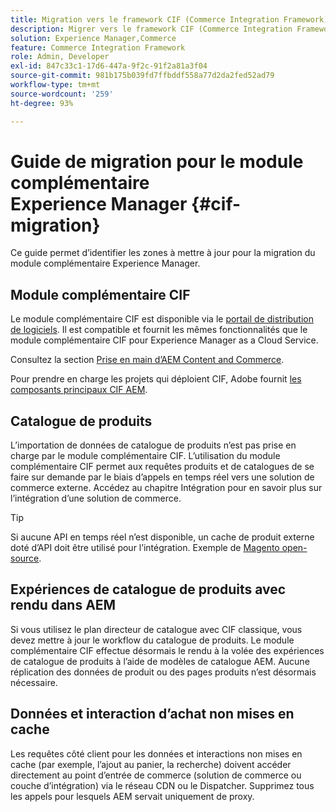 ```yaml
---
title: Migration vers le framework CIF (Commerce Integration Framework) AEM
description: Migrer vers le framework CIF (Commerce Integration Framework) d’AEM à partir d’une ancienne version.
solution: Experience Manager,Commerce
feature: Commerce Integration Framework
role: Admin, Developer
exl-id: 847c33c1-17d6-447a-9f2c-91f2a81a3f04
source-git-commit: 981b175b039fd7ffbddf558a77d2da2fed52ad79
workflow-type: tm+mt
source-wordcount: '259'
ht-degree: 93%

---
```


# Guide de migration pour le module complémentaire Experience Manager {#cif-migration}

Ce guide permet d’identifier les zones à mettre à jour pour la migration du module complémentaire Experience Manager.

## Module complémentaire CIF

Le module complémentaire CIF est disponible via le [portail de distribution de logiciels](https://experience.adobe.com/#/downloads/content/software-distribution/fr/aem.html?fulltext=commerce*&2_group.propertyvalues.property=.%2Fjcr%3Acontent%2Fmetadata%2Fdc%3Aversion&2_group.propertyvalues.operation=equals&2_group.propertyvalues.0_values=target-version%3Aaem%2F6-5-lts&orderby=%40jcr%3Acontent%2Fjcr%3AlastModified&orderby.sort=desc&layout=list&p.offset=0&p.limit=16). Il est compatible et fournit les mêmes fonctionnalités que le module complémentaire CIF pour Experience Manager as a Cloud Service.

Consultez la section [Prise en main d’AEM Content and Commerce](getting-started.md).

Pour prendre en charge les projets qui déploient CIF, Adobe fournit [les composants principaux CIF AEM](https://github.com/adobe/aem-core-cif-components).

## Catalogue de produits

L’importation de données de catalogue de produits n’est pas prise en charge par le module complémentaire CIF. L’utilisation du module complémentaire CIF permet aux requêtes produits et de catalogues de se faire sur demande par le biais d’appels en temps réel vers une solution de commerce externe. Accédez au chapitre Intégration pour en savoir plus sur l’intégration d’une solution de commerce.

>[!TIP]
>
>Si aucune API en temps réel n’est disponible, un cache de produit externe doté d’API doit être utilisé pour l’intégration. Exemple de [Magento open-source](https://business.adobe.com/fr/products/magento/open-source.html).

## Expériences de catalogue de produits avec rendu dans AEM

Si vous utilisez le plan directeur de catalogue avec CIF classique, vous devez mettre à jour le workflow du catalogue de produits. Le module complémentaire CIF effectue désormais le rendu à la volée des expériences de catalogue de produits à l’aide de modèles de catalogue AEM. Aucune réplication des données de produit ou des pages produits n’est désormais nécessaire.

## Données et interaction d’achat non mises en cache

Les requêtes côté client pour les données et interactions non mises en cache (par exemple, l’ajout au panier, la recherche) doivent accéder directement au point d’entrée de commerce (solution de commerce ou couche d’intégration) via le réseau CDN ou le Dispatcher. Supprimez tous les appels pour lesquels AEM servait uniquement de proxy.
